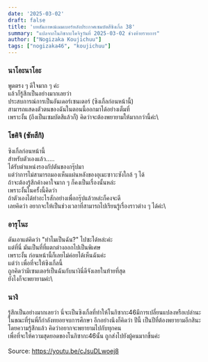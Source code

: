 ```yaml
---
date: '2025-03-02'
draft: false
title: 'บทสัมภาษณ์เมมเบอร์หลังประกาศเซมบัตสึซิงเกิ้ล 38'
summary: "แปลจากโนกิซากะโคจิจูวันที่ 2025-03-02 ช่วงท้ายรายการ"
author: ["Nogizaka Koujichuu"]
tags: ["nogizaka46", "koujichuu"]
---
```


### นาโอะนาโอะ
พูดตรง ๆ ดีใจมาก ๆ ค่ะ\
แล้วก็รู้สึกเป็นอย่างมากเลยว่า\
ประสบการณ์การเป็นอันเดอร์เซนเตอร์ (ซิงเกิ้ลก่อนหน้านี้)\
สามารถแสดงตัวตนของฉันในตอนนี้ออกมาได้อย่างเต็มที่\
เพราะงั้น (ถึงเป็นเซมบัตสึแล้วก็) คิดว่าจะต้องพยายามให้มากกว่านี้ค่ะ\

### โชคิจิ (ซัทสึกิ) 
ซิงเกิ้ลก่อนหน้านี้\
สำหรับตัวเองแล้ว.....\
ได้รับตำแหน่งรองกัปตันของกรุ๊ปมา\
แต่ว่าการไม่สามารถมองเห็นแผ่นหลังของอุเมะซาวะซังใกล้ ๆ ได้\
ถ้าจะต้องรู้สึกค้างคาใจมาก ๆ ก็คงเป็นเรื่องนั้นหล่ะ\
เพราะงั้นในครั้งนี้คิดว่า\
ถ้าตัวเองได้ทำอะไรสักอย่างเพื่อกรุ๊ปแล้วหล่ะก็คงจะดี\
เลยคิดว่า อยากจะให้เป็นช่วงเวลาที่สามารถไปเรียนรู้เรื่องราวต่าง ๆ ได้ค่ะ\

### อารุโนะ
ดันเอาแต่คิดว่า "ทำไมเป็นฉัน?" ไปซะได้หล่ะค่ะ\
แต่ที่นี่ มันเป็นที่ที่แตกต่างออกไปเป็นพิเศษ\
เพราะงั้น ก่อนหน้านี้ก็เลยไม่ค่อยได้เห็นฉันค่ะ\
แต่ว่า เพื่อที่จะให้ซิงเกิ้ลนี้\
ถูกคิดว่ามีเซนเตอร์เป็นฉันกับนางินี่ดีจังเลยในท้ายที่สุด\
ยังไงก็จะพยายามค่ะ\

### นางิ
รู้สึกเป็นอย่างมากเลยว่า นี่จะเป็นซิงเกิ้ลที่ทำให้โนกิซากะ46มีการเปลี่ยนแปลงหรือเปล่านะ\
ในขณะที่รุ่นพี่ก็กำลังทยอยจบการศึกษา อีกอย่างนึงก็คิดว่า ปีนี้ เป็นปีที่ต้องพยายามอีกสินะ\
โดยความรู้สึกแล้ว คิดว่าอยากจะพยายามไปกับทุกคน\
เพื่อที่จะให้ความสุดยอดของโนกิซากะ46นั้น ถูกส่งไปยังผู้คนมากขึ้นค่ะ\
\
Source: https://youtu.be/cJsuDLwoej8
